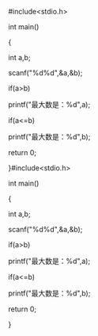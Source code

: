 \#include&lt;stdio.h&gt;

int main\(\)

{

int a,b;

scanf\("%d%d",&a,&b\);

if\(a&gt;b\)

 printf\("最大数是：%d",a\);

if\(a&lt;=b\)

 printf\("最大数是：%d",b\);

return 0;

}\#include&lt;stdio.h&gt;

int main\(\)

{

int a,b;

scanf\("%d%d",&a,&b\);

if\(a&gt;b\)

 printf\("最大数是：%d",a\);

if\(a&lt;=b\)

 printf\("最大数是：%d",b\);

return 0;

}


